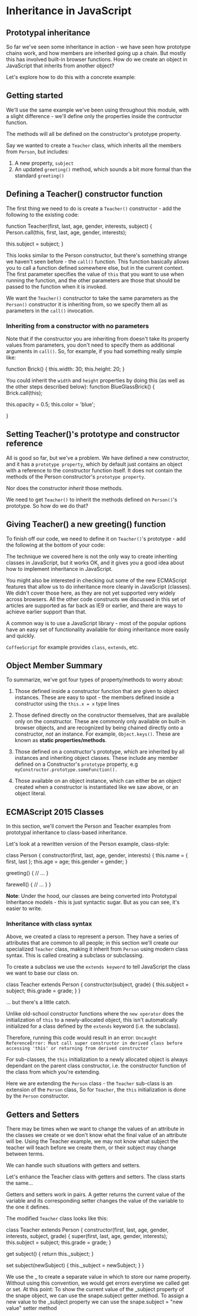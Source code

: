 # Inheritance in JavaScript #

## Prototypal inheritance ##
So far we've seen some inheritance in action - we have seen how prototype chains work, and how members are inherited going up a chain. But mostly this has involved built-in browser functions. How do we create an object in JavaScript that inherits from another object?

Let's explore how to do this with a concrete example:

## Getting started ##
We'll use the same example we've been using throughout this module, with a slight difference - we'll define only the properties inside the contructor function.

The methods will all be defined on the constructor's prototype property.

Say we wanted to create a `Teacher` class, which inherits all the members from `Person`, but includes: 
  1. A new property, `subject`
  2. An updated `greeting()` method, which sounds a bit more formal than the standard `greeting()`

## Defining a Teacher() constructor function ##
The first thing we need to do is create a `Teacher()` constructor - add the following to the existing code:

function Teacher(first, last, age, gender, interests, subject) {
  Person.call(this, first, last, age, gender, interests);

  this.subject = subject;
}

This looks similar to the Person constructor, but there's something strange we haven't seen before - the `call()` function. This function basically allows you to call a function defined somewhere else, but in the current context. The first parameter specifies the value of `this` that you want to use when running the function, and the other parameters are those that should be passed to the function when it is invoked.

We want the `Teacher()` constructor to take the same parameters as the `Person()` constructor it is inheriting from, so we specify them all as parameters in the `call()` invocation.

### Inheriting from a constructor with no parameters ###
Note that if the constructor you are inheriting from doesn't take its property values from parameters, you don't need to specify them as additional arguments in `call()`. So, for example, if you had something really simple like:

function Brick() {
  this.width: 30;
  this.height: 20;
}

You could inherit the `width` and `height` properties by doing this (as well as the other steps described below):
function BlueGlassBrick() {
  Brick.call(this);

  this.opacity = 0.5;
  this.color = 'blue';

}

## Setting Teacher()'s prototype and constructor reference ##
All is good so far, but we've a problem. We have defined a new constructor, and it has a `prototype property`, which by default just contains an object with a reference to the constructor function itself. It does not contain the methods of the Person constructor's `prototype property`.

Nor does the constructor *inherit* those methods.

We need to get `Teacher()` to inherit the methods defined on `Person()`'s prototype. So how do we do that?

## Giving Teacher() a new greeting() function ##
To finish off our code, we need to define it on `Teacher()`'s prototype - add the following at the bottom of your code:

The technique we covered here is not the only way to create inheriting classes in JavaScript, but it works OK, and it gives you a good idea about how to implement inheritance in JavaScript.

You might also be interested in checking out some of the new ECMAScript features that allow us to do inheritance more cleanly in JavaScript (classes). We didn't cover those here, as they are not yet supported very widely across browsers. All the other code constructs we discussed in this set of articles are supported as far back as IE9 or earlier, and there are ways to achieve earlier support than that.

A common way is to use a JavaScript library - most of the popular options have an easy set of functionality available for doing inheritance more easily and quickly.

`CoffeeScript` for example provides `class`, `extends`, etc.

## Object Member Summary ##
To summarize, we've got four types of property/methods to worry about:

  1. Those defined inside a constructor function that are given to object instances. These are easy to spot - the members defined inside a constructor using the `this.x = x` type lines

  2. Those defined directly on the constructor themselves, that are available only on the constructor. These are commonly only available on built-in browser objects, and are recognized by being chained directly onto a constructor, *not* an instance. For example, `Object.keys()`. These are known as **static properties/methods**.

  3. Those defined on a constructor's prototype, which are inherited by all instances and inheriting object classes. These include any member defined on a Constructor's `prototype` property, e.g `myConstructor.prototype.someFunction().`

  4. Those available on an object instance, which can either be an object created when a constructor is instantiated like we saw above, or an object literal.

## ECMAScript 2015 Classes ##
In this section, we'll convert the Person and Teacher examples from prototypal inheritance to class-based inheritance.

Let's look at a rewritten version of the Person example, class-style:

class Person {
  constructor(first, last, age, gender, interests) {
    this.name = {
      first,
      last
    };
    this.age = age;
    this.gender = gender;
  }

  greeting() {
    // ...
  }

  farewell() {
    // ...
  }
}

**Note**: Under the hood, our classes are being converted into Prototypal Inheritance models - this is just syntactic sugar. But as you can see, it's easier to write.

### Inheritance with class syntax ###
Above, we created a class to represent a person. They have a series of attributes that are common to all people; in this section we'll create our specialized `Teacher` class, making it inherit from `Person` using modern class syntax. This is called creating a subclass or subclassing.

To create a subclass we use the `extends keyword` to tell JavaScript the class we want to base our class on.

class Teacher extends Person {
  constructor(subject, grade) {
    this.subject = subject;
    this.grade = grade;
  }
}

... but there's a little catch.

Unlike old-school constructor functions where the `new operator` does the initialization of `this` to a newly-allocated object, this isn't automatically initialized for a class defined by the `extends` keyword (i.e. the subclass).

Therefore, running this code would result in an error:
`Uncaught ReferenceError: Must call super constructor in derived class before accessing 'this' or returning from derived constructor`

For sub-classes, the `this` initialization to a newly allocated object is always dependant on the parent class constructor, i.e. the constructor function of the class from which you're extending.

Here we are extending the `Person` class - the `Teacher` sub-class is an extension of the `Person` class, So for `Teacher`, the `this` initialization is done by the `Person` constructor.

## Getters and Setters ##
There may be times when we want to change the values of an attribute in the classes we create or we don't know what the final value of an attribute will be. Using the Teacher example, we may not know what subject the teacher will teach before we create them, or their subject may change between terms.

We can handle such situations with getters and setters.

Let's enhance the Teacher class with getters and setters. The class starts the same...

Getters and setters work in pairs. A getter returns the current value of the variable and its corresponding setter changes the value of the variable to the one it defines.

The modified `Teacher` class looks like this:

class Teacher extends Person {
  constructor(first, last, age, gender, interests, subject, grade) {
    super(first, last, age, gender, interests);
    this.subject = subject;
    this.grade = grade;
  }

  get subject() {
    return this._subject;
  }

  set subject(newSubject) {
    this._subject = newSubject;
  }
}

We use the _ to create a separate value in which to store our name property. Without using this convention, we would get errors everytime we called get or set. At this point:
  To show the current value of the _subject property of the snape object, we can use the snape.subject getter method.
  To assign a new value to the _subject property we can use the snape.subject = "new value" setter method